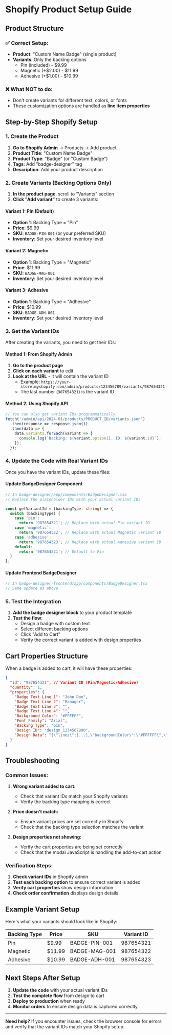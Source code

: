 # Shopify Product Setup Guide

## Product Structure

### ✅ **Correct Setup:**
- **Product**: "Custom Name Badge" (single product)
- **Variants**: Only the backing options
  - Pin (included) - $9.99
  - Magnetic (+$2.00) - $11.99  
  - Adhesive (+$1.00) - $10.99

### ❌ **What NOT to do:**
- Don't create variants for different text, colors, or fonts
- These customization options are handled as **line item properties**

## Step-by-Step Shopify Setup

### 1. Create the Product

1. **Go to Shopify Admin** → Products → Add product
2. **Product Title**: "Custom Name Badge"
3. **Product Type**: "Badge" (or "Custom Badge")
4. **Tags**: Add "badge-designer" tag
5. **Description**: Add your product description

### 2. Create Variants (Backing Options Only)

1. **In the product page**, scroll to "Variants" section
2. **Click "Add variant"** to create 3 variants:

#### Variant 1: Pin (Default)
- **Option 1**: Backing Type = "Pin"
- **Price**: $9.99
- **SKU**: `BADGE-PIN-001` (or your preferred SKU)
- **Inventory**: Set your desired inventory level

#### Variant 2: Magnetic
- **Option 1**: Backing Type = "Magnetic" 
- **Price**: $11.99
- **SKU**: `BADGE-MAG-001`
- **Inventory**: Set your desired inventory level

#### Variant 3: Adhesive
- **Option 1**: Backing Type = "Adhesive"
- **Price**: $10.99
- **SKU**: `BADGE-ADH-001`
- **Inventory**: Set your desired inventory level

### 3. Get the Variant IDs

After creating the variants, you need to get their IDs:

#### Method 1: From Shopify Admin
1. **Go to the product page**
2. **Click on each variant** to edit
3. **Look at the URL** - it will contain the variant ID
   - Example: `https://your-store.myshopify.com/admin/products/123456789/variants/987654321`
   - The last number (`987654321`) is the variant ID

#### Method 2: Using Shopify API
```javascript
// You can also get variant IDs programmatically
fetch('/admin/api/2024-01/products/PRODUCT_ID/variants.json')
  .then(response => response.json())
  .then(data => {
    data.variants.forEach(variant => {
      console.log(`Backing: ${variant.option1}, ID: ${variant.id}`);
    });
  });
```

### 4. Update the Code with Real Variant IDs

Once you have the variant IDs, update these files:

#### Update BadgeDesigner Component
```typescript
// In badge-designer/app/components/BadgeDesigner.tsx
// Replace the placeholder IDs with your actual variant IDs

const getVariantId = (backingType: string) => {
  switch (backingType) {
    case 'pin':
      return '987654321'; // Replace with actual Pin variant ID
    case 'magnetic':
      return '987654322'; // Replace with actual Magnetic variant ID
    case 'adhesive':
      return '987654323'; // Replace with actual Adhesive variant ID
    default:
      return '987654321'; // Default to Pin
  }
};
```

#### Update Frontend BadgeDesigner
```typescript
// In badge-designer-frontend/app/components/BadgeDesigner.tsx
// Same update as above
```

### 5. Test the Integration

1. **Add the badge designer block** to your product template
2. **Test the flow**:
   - Design a badge with custom text
   - Select different backing options
   - Click "Add to Cart"
   - Verify the correct variant is added with design properties

## Cart Properties Structure

When a badge is added to cart, it will have these properties:

```json
{
  "id": "987654321", // Variant ID (Pin/Magnetic/Adhesive)
  "quantity": 1,
  "properties": {
    "Badge Text Line 1": "John Doe",
    "Badge Text Line 2": "Manager",
    "Badge Text Line 3": "",
    "Badge Text Line 4": "",
    "Background Color": "#FFFFFF",
    "Font Family": "Arial",
    "Backing Type": "pin",
    "Design ID": "design_1234567890",
    "Design Data": "{\"lines\":[...],\"backgroundColor\":\"#FFFFFF\",\"backing\":\"pin\"}"
  }
}
```

## Troubleshooting

### Common Issues:

1. **Wrong variant added to cart:**
   - Check that variant IDs match your Shopify variants
   - Verify the backing type mapping is correct

2. **Price doesn't match:**
   - Ensure variant prices are set correctly in Shopify
   - Check that the backing type selection matches the variant

3. **Design properties not showing:**
   - Verify the cart properties are being set correctly
   - Check that the modal JavaScript is handling the add-to-cart action

### Verification Steps:

1. **Check variant IDs** in Shopify admin
2. **Test each backing option** to ensure correct variant is added
3. **Verify cart properties** show design information
4. **Check order confirmation** displays design details

## Example Variant Setup

Here's what your variants should look like in Shopify:

| Backing Type | Price | SKU | Variant ID |
|--------------|-------|-----|------------|
| Pin | $9.99 | BADGE-PIN-001 | 987654321 |
| Magnetic | $11.99 | BADGE-MAG-001 | 987654322 |
| Adhesive | $10.99 | BADGE-ADH-001 | 987654323 |

## Next Steps After Setup

1. **Update the code** with your actual variant IDs
2. **Test the complete flow** from design to cart
3. **Deploy to production** when ready
4. **Monitor orders** to ensure design data is captured correctly

---

**Need help?** If you encounter issues, check the browser console for errors and verify that the variant IDs match your Shopify setup. 
